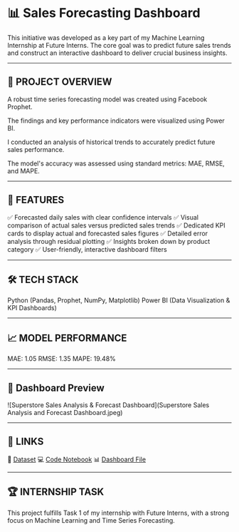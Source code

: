 # 📊 Sales Forecasting Dashboard

This initiative was developed as a key part of my Machine Learning Internship at Future Interns. The core goal was to predict future sales trends and construct an interactive dashboard to deliver crucial business insights.

---

## 🚀 PROJECT OVERVIEW

A robust time series forecasting model was created using Facebook Prophet.

The findings and key performance indicators were visualized using Power BI.

I conducted an analysis of historical trends to accurately predict future sales performance.

The model's accuracy was assessed using standard metrics: MAE, RMSE, and MAPE.

---

## 📂 FEATURES

✅ Forecasted daily sales with clear confidence intervals
✅ Visual comparison of actual sales versus predicted sales trends
✅ Dedicated KPI cards to display actual and forecasted sales figures
✅ Detailed error analysis through residual plotting
✅ Insights broken down by product category
✅ User-friendly, interactive dashboard filters

---

## 🛠️ TECH STACK

Python (Pandas, Prophet, NumPy, Matplotlib)
Power BI (Data Visualization & KPI Dashboards)

---

## 📈 MODEL PERFORMANCE

MAE: 1.05
RMSE: 1.35
MAPE: 19.48%

---

## 📸 Dashboard Preview

![Superstore Sales Analysis & Forecast Dashboard](Superstore Sales Analysis and Forecast Dashboard.jpeg)

---

## 🔗 LINKS

📂 [Dataset](https://www.kaggle.com/datasets/vivek468/superstore-dataset-final)
💻 [Code Notebook](https://colab.research.google.com/drive/1XsKDa14RoKv-ZTvR_X-ID2v-hptn_KhZ)
📊 [Dashboard File](https://github.com/gkmr907/FUTURE_ML_01/blob/main/ML_Task_1.pbix)

---

## 🏆 INTERNSHIP TASK

This project fulfills Task 1 of my internship with Future Interns, with a strong focus on Machine Learning and Time Series Forecasting.

